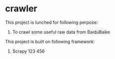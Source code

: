 # crawler

This project is lunched for following perpose:
1. To crawl some useful raw data from BaiduBaike

This project is built on following framework:
1. Scrapy
123
456

